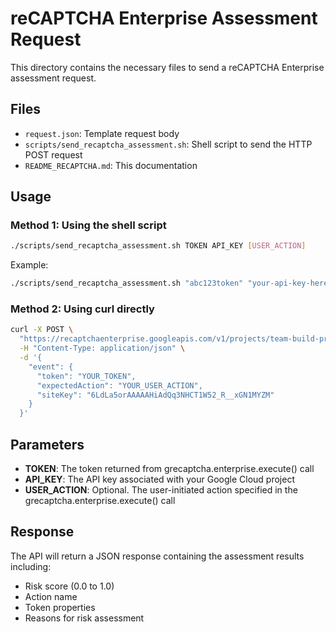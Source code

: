 # reCAPTCHA Enterprise Assessment Request

This directory contains the necessary files to send a reCAPTCHA Enterprise assessment request.

## Files
- `request.json`: Template request body
- `scripts/send_recaptcha_assessment.sh`: Shell script to send the HTTP POST request
- `README_RECAPTCHA.md`: This documentation

## Usage

### Method 1: Using the shell script
```bash
./scripts/send_recaptcha_assessment.sh TOKEN API_KEY [USER_ACTION]
```

Example:
```bash
./scripts/send_recaptcha_assessment.sh "abc123token" "your-api-key-here" "login"
```

### Method 2: Using curl directly
```bash
curl -X POST \
  "https://recaptchaenterprise.googleapis.com/v1/projects/team-build-pro-1754320634605/assessments?key=YOUR_API_KEY" \
  -H "Content-Type: application/json" \
  -d '{
    "event": {
      "token": "YOUR_TOKEN",
      "expectedAction": "YOUR_USER_ACTION",
      "siteKey": "6LdLa5orAAAAAHiAdQq3NHCT1W52_R__xGN1MYZM"
    }
  }'
```

## Parameters
- **TOKEN**: The token returned from grecaptcha.enterprise.execute() call
- **API_KEY**: The API key associated with your Google Cloud project
- **USER_ACTION**: Optional. The user-initiated action specified in the grecaptcha.enterprise.execute() call

## Response
The API will return a JSON response containing the assessment results including:
- Risk score (0.0 to 1.0)
- Action name
- Token properties
- Reasons for risk assessment

